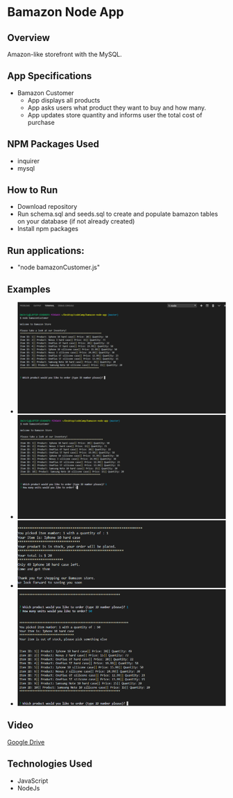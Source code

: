 
# Bamazon Node App
## Overview
Amazon-like storefront with the MySQL.

## App Specifications
* Bamazon Customer
    * App displays all products
    * App asks users what product they want to buy and how many.
    * App updates store quantity and informs user the total cost of purchase

## NPM Packages Used
* inquirer
* mysql
## How to Run
* Download repository
* Run schema.sql and seeds.sql to create and populate bamazon tables on your database (if not already created)
* Install npm packages
## Run applications:
* "node bamazonCustomer.js"

## Examples
* ![Initialization](./images/bamazon1.png)
* ![Order Prompts](./images/bamazon2.png)
* ![Order Summary](./images/bamazon3.png)
* ![Out of stock](./images/bamazon4.png)
## Video
[Google Drive](https://drive.google.com/open?id=1-TJFa7nqt1b-Wwyr8n0V0n30-BJjB_11)
## Technologies Used
* JavaScript
* NodeJs
